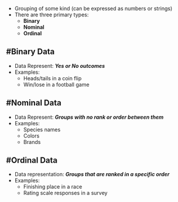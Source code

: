 - Grouping of some kind (can be expressed as numbers or strings)
- There are three primary types:
	- **Binary**
	- **Nominal**
	- **Ordinal**

## #Binary Data

- Data Represent: 
  ***Yes or No outcomes***
- Examples:
	- Heads/tails in a coin flip
	- Win/lose in a football game

## #Nominal Data

- Data Represent: 
  ***Groups with no rank or order between them***
- Examples:
	- Species names
	- Colors
	- Brands

## #Ordinal Data

- Data representation:
  ***Groups that are ranked in a specific order***
- Examples:
	- Finishing place in a race
	- Rating scale responses in a survey